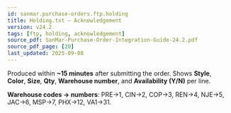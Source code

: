 ```yaml
---
id: sanmar.purchase-orders.ftp.holding
title: Holding.txt — Acknowledgement
version: v24.2
tags: [ftp, holding, acknowledgement]
source_pdf: SanMar-Purchase-Order-Integration-Guide-24.2.pdf
source_pdf_page: [20]
last_updated: 2025-09-08
---
```


Produced within **~15 minutes** after submitting the order. Shows **Style**, **Color**, **Size**, **Qty**, **Warehouse number**, and **Availability (Y/N)** per line.

**Warehouse codes → numbers**: PRE→1, CIN→2, COP→3, REN→4, NJE→5, JAC→6, MSP→7, PHX→12, VA1→31.
